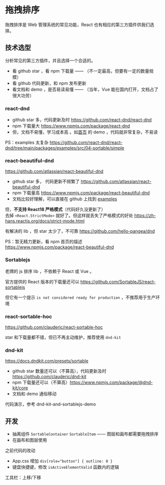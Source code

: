 # 拖拽排序

拖拽排序是 Web 管理系统的常见功能，React 也有相应的第三方插件供我们选择。

## 技术选型

分析常见的第三方插件，并且选择一个合适的。

- 看 github star ，看 npm 下载量 —— （不一定最高，但要有一定的数量规模）
- 看 github 代码更新，和 npm 发布更新
- 看文档和 demo ，是否易读易懂 —— （当年，Vue 能在国内打开，文档占了很大功劳）

### react-dnd

- github star 多，代码更新及时 https://github.com/react-dnd/react-dnd
- npm 下载量大 https://www.npmjs.com/package/react-dnd
- 但，文档不易懂，学习成本高 。如[首页](https://react-dnd.github.io/react-dnd/about) 的 demo ，代码就非常复杂，不易读

PS：examples 太复杂 https://github.com/react-dnd/react-dnd/tree/main/packages/examples/src/04-sortable/simple

### react-beautiful-dnd

https://github.com/atlassian/react-beautiful-dnd

- github star 多， 代码更新不频繁了 https://github.com/atlassian/react-beautiful-dnd
- npm 下载量高 https://www.npmjs.com/package/react-beautiful-dnd
- 文档比较好理解，可以直接在 github 上找到 [examples](https://github.com/atlassian/react-beautiful-dnd/blob/master/docs/about/examples.md)

但，**不支持 React18 严格模式**（代码好久没更新了）<br>
去掉 `<React.StrictMode>` 就好了。但这样就丢失了严格模式的好处 https://zh-hans.reactjs.org/docs/strict-mode.html

有解决的 lib ，但 star 太少了，不可靠 https://github.com/hello-pangea/dnd

PS：暂无精力更新，看 npm 首页的描述 https://www.npmjs.com/package/react-beautiful-dnd

### Sortablejs

老牌的 js 排序 lib ，不依赖于 React 或 Vue 。

官方提供的 React 版本的下载量还可以 https://github.com/SortableJS/react-sortablejs

但它有一个提示 `is not considered ready for production` ，不推荐用于生产环境

### react-sortable-hoc

https://github.com/clauderic/react-sortable-hoc

star 和下载量都不错，但已不再主动维护，推荐使用 `dnd-kit`

### dnd-kit

https://docs.dndkit.com/presets/sortable

- github star 数量还可以（不算高），代码更新及时 https://github.com/clauderic/dnd-kit
- npm 下载量还可以（不算高）https://www.npmjs.com/package/@dnd-kit/core
- 文档和 demo 通俗移动

代码演示，参考 dnd-kit-and-sortablejs-demo

## 开发

- 抽离组件 `SortableContainer` `SortableItem` —— 图层和画布都需要拖拽排序
- 在画布和图层使用

之前代码的改动
- App.css 增加 `div[role="button"] { outline: 0 }`
- 键盘快捷键，修改 `isActiveElementValid` 函数内的逻辑

工具栏：上移/下移
